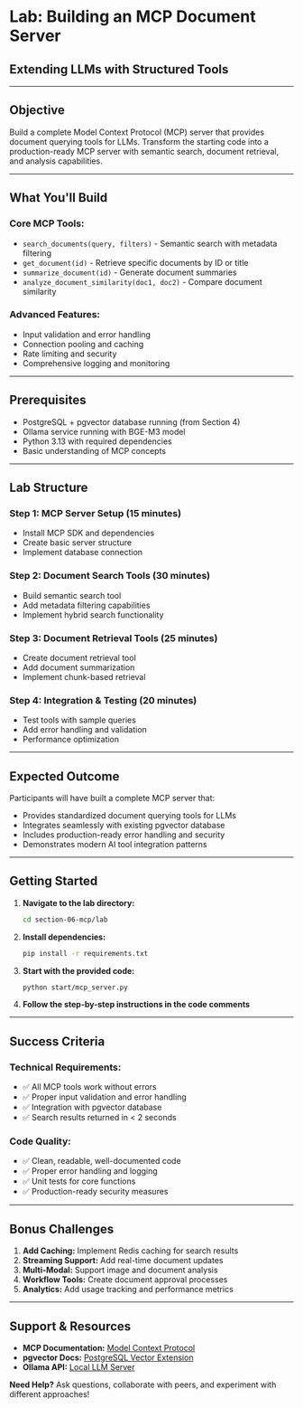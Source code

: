 # Lab: Building an MCP Document Server
## Extending LLMs with Structured Tools

---

## **Objective**
Build a complete Model Context Protocol (MCP) server that provides document querying tools for LLMs. Transform the starting code into a production-ready MCP server with semantic search, document retrieval, and analysis capabilities.

---

## **What You'll Build**

### **Core MCP Tools:**
- `search_documents(query, filters)` - Semantic search with metadata filtering
- `get_document(id)` - Retrieve specific documents by ID or title
- `summarize_document(id)` - Generate document summaries
- `analyze_document_similarity(doc1, doc2)` - Compare document similarity

### **Advanced Features:**
- Input validation and error handling
- Connection pooling and caching
- Rate limiting and security
- Comprehensive logging and monitoring

---

## **Prerequisites**

- PostgreSQL + pgvector database running (from Section 4)
- Ollama service running with BGE-M3 model
- Python 3.13 with required dependencies
- Basic understanding of MCP concepts

---

## **Lab Structure**

### **Step 1: MCP Server Setup (15 minutes)**
- Install MCP SDK and dependencies
- Create basic server structure
- Implement database connection

### **Step 2: Document Search Tools (30 minutes)**
- Build semantic search tool
- Add metadata filtering capabilities
- Implement hybrid search functionality

### **Step 3: Document Retrieval Tools (25 minutes)**
- Create document retrieval tool
- Add document summarization
- Implement chunk-based retrieval

### **Step 4: Integration & Testing (20 minutes)**
- Test tools with sample queries
- Add error handling and validation
- Performance optimization

---

## **Expected Outcome**

Participants will have built a complete MCP server that:
- Provides standardized document querying tools for LLMs
- Integrates seamlessly with existing pgvector database
- Includes production-ready error handling and security
- Demonstrates modern AI tool integration patterns

---

## **Getting Started**

1. **Navigate to the lab directory:**
   ```bash
   cd section-06-mcp/lab
   ```

2. **Install dependencies:**
   ```bash
   pip install -r requirements.txt
   ```

3. **Start with the provided code:**
   ```bash
   python start/mcp_server.py
   ```

4. **Follow the step-by-step instructions in the code comments**

---

## **Success Criteria**

### **Technical Requirements:**
- ✅ All MCP tools work without errors
- ✅ Proper input validation and error handling
- ✅ Integration with pgvector database
- ✅ Search results returned in < 2 seconds

### **Code Quality:**
- ✅ Clean, readable, well-documented code
- ✅ Proper error handling and logging
- ✅ Unit tests for core functions
- ✅ Production-ready security measures

---

## **Bonus Challenges**

1. **Add Caching:** Implement Redis caching for search results
2. **Streaming Support:** Add real-time document updates
3. **Multi-Modal:** Support image and document analysis
4. **Workflow Tools:** Create document approval processes
5. **Analytics:** Add usage tracking and performance metrics

---

## **Support & Resources**

- **MCP Documentation:** [Model Context Protocol](https://modelcontextprotocol.io)
- **pgvector Docs:** [PostgreSQL Vector Extension](https://github.com/pgvector/pgvector)
- **Ollama API:** [Local LLM Server](https://ollama.ai)

**Need Help?** Ask questions, collaborate with peers, and experiment with different approaches!
